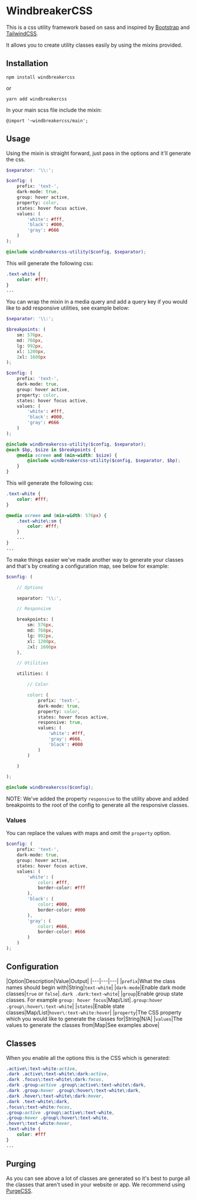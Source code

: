 # WindbreakerCSS

This is a css utility framework based on sass and inspired by [Bootstrap](https://getbootstrap.com/) and [TailwindCSS](https://tailwindcss.com/).

It allows you to create utility classes easily by using the mixins provided.

## Installation

`npm install windbreakercss`

or

`yarn add windbreakercss`

In your main scss file include the mixin:

```
@import '~windbreakercss/main';
```

## Usage

Using the mixin is straight forward, just pass in the options and it'll generate the css.

```scss
$separator: '\\:';

$config: (
    prefix: 'text-',
    dark-mode: true,
    group: hover active,
    property: color,
    states: hover focus active,
    values: (
        'white': #fff,
        'black': #000,
        'gray': #666
    )
);

@include windbreakercss-utility($config, $separator);
```

This will generate the following css:

```css
.text-white {
    color: #fff;
}
...
```

You can wrap the mixin in a media query and add a query key if you would like to add responsive utilities, see example below:

```scss
$separator: '\\:';

$breakpoints: (
    sm: 576px,
    md: 768px,
    lg: 992px,
    xl: 1200px,
    2xl: 1600px
);

$config: (
    prefix: 'text-',
    dark-mode: true,
    group: hover active,
    property: color,
    states: hover focus active,
    values: (
        'white': #fff,
        'black': #000,
        'gray': #666
    )
);

@include windbreakercss-utility($config, $separator);
@each $bp, $size in $breakpoints {
    @media screen and (min-width: $size) {
        @include windbreakercss-utility($config, $separator, $bp);
    }
}
```

This will generate the following css:

```css
.text-white {
    color: #fff;
}

@media screen and (min-width: 576px) {
    .text-white\:sm {
        color: #fff;
    }
    ...
}
...
```

To make things easier we've made another way to generate your classes and that's by creating a configuration map, see below for example:

```scss
$config: (

    // Options

    separator: '\\:',

    // Responsive

    breakpoints: (
        sm: 576px,
        md: 768px,
        lg: 992px,
        xl: 1200px,
        2xl: 1600px
    ),

    // Utilities

    utilities: (

        // Color

        color: (
            prefix: 'text-',
            dark-mode: true,
            property: color,
            states: hover focus active,
            responsive: true,
            values: (
                'white': #fff,
                'gray': #666,
                'black': #000
            )
        )

    )

);

@include windbreakercss($config);
```

NOTE: We've added the property `responsive` to the utility above and added breakpoints to the root of the config to generate all the responsive classes.

### Values

You can replace the values with maps and omit the `property` option.

```scss
$config: (
    prefix: 'text-',
    dark-mode: true,
    group: hover active,
    states: hover focus active,
    values: (
        'white': (
            color: #fff,
            border-color: #fff
        ),
        'black': (
            color: #000,
            border-color: #000
        ),
        'gray': (
            color: #666,
            border-color: #666
        )
    )
);
```

## Configuration

|Option|Description|Value|Output|
|---|---|---|
|`prefix`|What the class names should begin with|String|`text-white`|
|`dark-mode`|Enable dark mode classes|`true` or `false`|`.dark .dark:text-white`|
|`group`|Enable group state classes. For example `group: hover focus`|Map/List|`.group:hover .group\:hover\:text-white`|
|`states`|Enable state classes|Map/List|`hover\:text-white:hover`|
|`property`|The CSS property which you would like to generate the classes for|String|N/A|
|`values`|The values to generate the classes from|Map|See examples above|

## Classes

When you enable all the options this is the CSS which is generated:

```css
.active\:text-white:active,
.dark .active\:text-white\:dark:active,
.dark .focus\:text-white\:dark:focus,
.dark .group:active .group\:active\:text-white\:dark,
.dark .group:hover .group\:hover\:text-white\:dark,
.dark .hover\:text-white\:dark:hover,
.dark .text-white\:dark,
.focus\:text-white:focus,
.group:active .group\:active\:text-white,
.group:hover .group\:hover\:text-white,
.hover\:text-white:hover,
.text-white {
    color: #fff
}
...
```

## Purging

As you can see above a lot of classes are generated so it's best to purge all the classes that aren't used in your website or app. We recommend using [PurgeCSS](https://github.com/FullHuman/purgecss).
